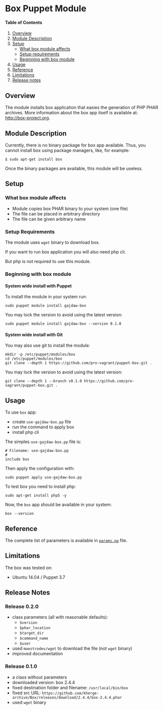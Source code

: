 # Box Puppet Module

#### Table of Contents

1. [Overview](#overview)
2. [Module Description](#module-description)
3. [Setup](#setup)
    * [What box module affects](#what-box-module-affects)
    * [Setup requirements](#setup-requirements)
    * [Beginning with box module](#beginning-with-box-module)
4. [Usage](#usage)
5. [Reference](#reference)
5. [Limitations](#limitations)
6. [Release notes](#release-notes)

## Overview

The module installs box application that easies the generation of PHP PHAR archives.
More information about the box app itself is available at:
http://box-project.org.

## Module Description

Currently, there is no binary package for box app available.
Thus, you cannot install box using package managers, like, for example:

    $ sudo apt-get install box

Once the binary packages are available, this module will be useless.

## Setup

### What box module affects

* Module copies box PHAR binary to your system (one file)
* The file can be placed in arbitrary directory
* The file can be given arbitrary name

### Setup Requirements

The module uses `wget` binary to download box.

If you want to run box application you will also need php cli.

But php is not required to use this module.

### Beginning with box module

#### System wide install with Puppet

To install the module in your system run:

    sudo puppet module install gajdaw-box

You may lock the version to avoid using the latest version:

    sudo puppet module install gajdaw-box --version 0.1.0

#### System wide install with Git

You may also use git to install the module:

    mkdir -p /etc/puppet/modules/box
    cd /etc/puppet/modules/box
    git clone --depth 1 https://github.com/pro-vagrant/puppet-box.git .

You may lock the version to avoid using the latest version:

    git clone --depth 1 --branch v0.1.0 https://github.com/pro-vagrant/puppet-box.git .

## Usage

To use `box` app:

* create `use-gajdaw-box.pp` file
* run the command to apply box
* install php cli

The simples `use-gajdaw-box.pp` file is:

    # Filename: use-gajdaw-box.pp
    #
    include box

Then apply the configuration with:

    sudo puppet apply use-gajdaw-box.pp

To test box you need to install php:

    sudo apt-get install php5 -y

Now, the `box` app should be available in your system:

    box --version

## Reference

The complete list of parameters is available in [`params.pp`](manifests/params.pp) file.

## Limitations

The box was tested on:

* Ubuntu 14.04 / Puppet 3.7

## Release Notes

### Release 0.2.0

* class parameters (all with reasonable defaults):
  -  `$version`
  -  `$phar_location`
  -  `$target_dir`
  -  `$command_name`
  -  `$user`
* used `maestrodev/wget` to download the file (not `wget` binary)
* improved documentation

### Release 0.1.0

* a class without parameters
* downloaded version: box 2.4.4
* fixed destination folder and filename: `/usr/local/bin/box`
* fixed src URL: `https://github.com/kherge-archive/Box/releases/download/2.4.4/box-2.4.4.phar`
* used `wget` binary
